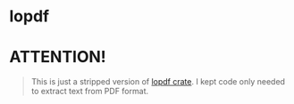 # lopdf

# ATTENTION! 
> This is just a stripped version of [lopdf crate](https://github.com/J-F-Liu/lopdf). I kept code only needed to extract text from PDF format.
